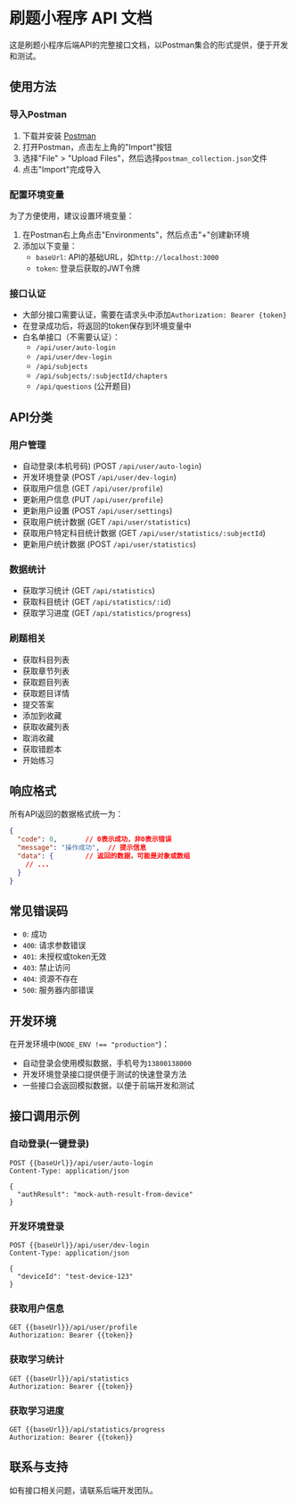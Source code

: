 # 刷题小程序 API 文档

这是刷题小程序后端API的完整接口文档，以Postman集合的形式提供，便于开发和测试。

## 使用方法

### 导入Postman

1. 下载并安装 [Postman](https://www.postman.com/downloads/)
2. 打开Postman，点击左上角的"Import"按钮
3. 选择"File" > "Upload Files"，然后选择`postman_collection.json`文件
4. 点击"Import"完成导入

### 配置环境变量

为了方便使用，建议设置环境变量：

1. 在Postman右上角点击"Environments"，然后点击"+"创建新环境
2. 添加以下变量：
   - `baseUrl`: API的基础URL，如`http://localhost:3000`
   - `token`: 登录后获取的JWT令牌

### 接口认证

- 大部分接口需要认证，需要在请求头中添加`Authorization: Bearer {token}`
- 在登录成功后，将返回的token保存到环境变量中
- 白名单接口（不需要认证）：
  - `/api/user/auto-login`
  - `/api/user/dev-login`
  - `/api/subjects`
  - `/api/subjects/:subjectId/chapters`
  - `/api/questions` (公开题目)

## API分类

### 用户管理

- 自动登录(本机号码) (POST `/api/user/auto-login`)
- 开发环境登录 (POST `/api/user/dev-login`)
- 获取用户信息 (GET `/api/user/profile`)
- 更新用户信息 (PUT `/api/user/profile`)
- 更新用户设置 (POST `/api/user/settings`)
- 获取用户统计数据 (GET `/api/user/statistics`)
- 获取用户特定科目统计数据 (GET `/api/user/statistics/:subjectId`)
- 更新用户统计数据 (POST `/api/user/statistics`)

### 数据统计

- 获取学习统计 (GET `/api/statistics`)
- 获取科目统计 (GET `/api/statistics/:id`)
- 获取学习进度 (GET `/api/statistics/progress`)

### 刷题相关

- 获取科目列表
- 获取章节列表
- 获取题目列表
- 获取题目详情
- 提交答案
- 添加到收藏
- 获取收藏列表
- 取消收藏
- 获取错题本
- 开始练习

## 响应格式

所有API返回的数据格式统一为：

```json
{
  "code": 0,       // 0表示成功，非0表示错误
  "message": "操作成功",  // 提示信息
  "data": {        // 返回的数据，可能是对象或数组
    // ...
  }
}
```

## 常见错误码

- `0`: 成功
- `400`: 请求参数错误
- `401`: 未授权或token无效
- `403`: 禁止访问
- `404`: 资源不存在
- `500`: 服务器内部错误

## 开发环境

在开发环境中(`NODE_ENV !== "production"`)：

- 自动登录会使用模拟数据，手机号为`13800138000`
- 开发环境登录接口提供便于测试的快速登录方法
- 一些接口会返回模拟数据，以便于前端开发和测试

## 接口调用示例

### 自动登录(一键登录)

```
POST {{baseUrl}}/api/user/auto-login
Content-Type: application/json

{
  "authResult": "mock-auth-result-from-device"
}
```

### 开发环境登录

```
POST {{baseUrl}}/api/user/dev-login
Content-Type: application/json

{
  "deviceId": "test-device-123"
}
```

### 获取用户信息

```
GET {{baseUrl}}/api/user/profile
Authorization: Bearer {{token}}
```

### 获取学习统计

```
GET {{baseUrl}}/api/statistics
Authorization: Bearer {{token}}
```

### 获取学习进度

```
GET {{baseUrl}}/api/statistics/progress
Authorization: Bearer {{token}}
```

## 联系与支持

如有接口相关问题，请联系后端开发团队。
